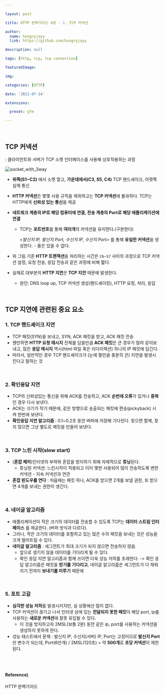 ```yaml
---

layout: post

title: HTTP 완벽가이드 4장 - 1. TCP 커넥션

author: 
  name: hungryjayy
  link: https://github.com/hungryjayy

description: null

tags: [http, tcp, tcp connection]

featuredImage: 

img: 

categories: [HTTP]

date: '2021-07-14'

extensions:

  preset: gfm

---
```


<br>

## TCP 커넥션

: 클라이언트와 서버가 TCP 소켓 인터페이스를 사용해 상호작용하는 과정

![socket_with_3way](https://hungryjayy.github.io/assets/img/Http/socket_with_3way.png) 

* **위쪽(S1~C2)** 에서 소켓 열고, **가운데에서(C3, S5, C4)** TCP 핸드셰이크, 아랫쪽 실제 통신

* **HTTP 커넥션**은 몇몇 사용 규칙을 제외하고는 **TCP 커넥션**에 불과하다. TCP는 HTTP에게 **신뢰성 있는 통신**을 제공

* **네트워크 계층의 IP로 해당 컴퓨터에 연결, 전송 계층의 Port로 해당 애플리케이션에 연결**

  * TCP는 **포트번호**를 통해 **여러개**의 커넥션을 유지한다.(구분한다)

    *<발신지 IP, 발신지 Port, 수신지 IP, 수신지 Port>* 를 통해 **유일한 커넥션**을 생성한다. - 둘은 있을 수 없다.

* 위 그림 기준 **HTTP 트랜잭션**을 처리하는 시간은 `C6~S7` 사이의 과정으로 TCP 커넥션 설정, 요청 전송, 응답 전송과 같은 과정에 비해 짧다.

* 실제로 대부분의 **HTTP 지연**은 **TCP 지연** 때문에 발생한다.

  * 원인: DNS loop up, TCP 커넥션 생성(핸드셰이킹), HTTP 요청, 처리, 응답

<br>

## TCP 지연에 관련된 중요 요소

### 1. TCP 핸드셰이크 지연

* TCP 패킷(SYN)을 보내고, SYN, ACK 패킷을 받고, ACK 패킷 전송
* 웬만하면 **HTTP 요청 메시지** 전체를 담을만큼 **ACK 패킷**은 큰 경우가 많아 같이보내고, 많은 **응답 메시지** 역시(html 파일 혹은 리다이렉션) 하나의 IP 패킷에 담긴다.
* 따라서, 일반적인 경우 TCP 핸드셰이크가 (눈에 띌만큼 충분히 큰) 지연을 발생시킨다고 말하는 것

<br>

### 2. 확인응답 지연

* TCP의 신뢰성있는 통신을 위해 ACK를 전송하고, ACK **순번에 오류**가 있거나 **중복**인 경우 다시 보낸다.
* ACK는 크기가 작기 때문에, 같은 방향으로 송출되는 패킷에 편승(pickyback) 시켜 한번에 보낸다.
* **확인응답 지연 알고리즘** : 0.1~0.2초 동안 버퍼에 저장해 기다린다. 찾으면 함께, 찾지 않으면 그냥 별도로 패킷을 만들어 보낸다.

<br>

### 3. TCP 느린 시작(slow start)

* (**혼잡 제어**)인터넷의 부하와 혼잡을 방지하기 위해 자체적으로 **튜닝**된다.
  * 튜닝된 커넥션: 느린시작이 적용되고 이미 몇번 사용되어 많이 전송하도록 변한 커넥션 - 지속 커넥션과 연관
* **혼잡 윈도우를 연다** : 처음에는 패킷 하나, ACK를 받으면 2개를 보낼 권한, 또 받으면 4개를 보내는 권한이 생긴다.

<br>

### 4. 네이글 알고리즘

* 애플리케이션이 작은 크기의 데이터를 전송할 수 있도록 TCP는 **데이터 스트림 인터페이스** 를 제공한다. (버퍼 방식과 다르다).
* 그러나, 작은 크기의 데이터를 포함하고 있는 많은 수의 패킷을 보내는 것은 성능을 크게 떨어트릴 수 있다.
* **네이글 알고리즘** : 세그먼트가 최대 크기가 되지 않으면 전송하지 않음.
  * 앞으로 생기지 않을 데이터를 기다리게 될 수 있다.
  * 확인 응답 지연 알고리즘과 함께 쓰이면 더욱 성능 저하를 초래한다. -> 확인 응답 알고리즘은 패킷을 **받기를 기다리고**, 네이글 알고리즘은 세그먼트가 다 채워지기 전까지 **보내기를 미루기** 때문에

<br>

### 5. 포트 고갈

* **심각한 성능 저하**를 발생시키지만, 실 상황에선 많이 없다.
* TCP 커넥션이 끊기고 나서 인터넷 상에 있는 **전달되지 못한 패킷**이 해당 port, ip를 사용하는 **새로운 커넥션**에 잘못 유입될 수 있다.
  * 이 것을 방지하고자 2MSL(보통 2분) 동안 같은 ip, port를 사용하는 커넥션을 생성하지 못하게 한다.
* 성능 테스트에서 문제 : 발신지 IP, 수신지(서버) IP, Port는 고정이므로 **발신지 Port**만 변수가 되는데, Port(6만개) / 2MSL(120초) = 약 **500개**로 **초당 커넥션**이 제한된다.

<br><br>

#### Reference)

HTTP 완벽가이드